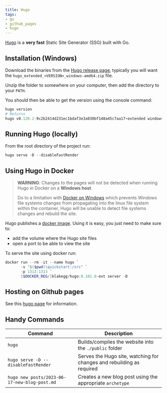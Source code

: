 ```yaml
---
title: Hugo
tags:
- go
- github_pages
- hugo
---
```


[Hugo](https://gohugo.io/) is a **very fast** Static Site Generator (SSG) built with Go.
<!--more-->

## Installation (Windows)

Download the binaries from the [Hugo release page](https://github.com/gohugoio/hugo/releases), typically you will want
the `hugo_extended_<VERSION>_windows-amd64.zip` file.

Unzip the folder to somewhere on your computer, then add the directory to your `PATH`.

You should then be able to get the version using the console command:

```powershell
hugo version
# Returns
hugo v0.120.2-9c2b2414d231ec1bdaf3e3a030bf148a45c7aa17+extended windows/amd64 BuildDate=2023-10-31T16:27:18Z VendorInfo=gohugoio
```

## Running Hugo (locally)

From the root directory of the project run:

```powershell
hugo serve -D --disableFastRender
```

## Using Hugo in Docker

> **WARNING**: Changes to the pages will not be detected when running Hugo in Docker on a **Windows host**.
>
> Do to a limitation with [Docker on Windows](https://forums.docker.com/t/file-system-watch-does-not-work-with-mounted-volumes/12038/25)
> which prevents Windows file systems changes from propagating into the linux file system within the container, 
> Hugo will be unable to detect file systems changes and rebuild the site.

Hugo publishes a [docker image](https://hub.docker.com/r/klakegg/hugo). 
Using it is easy, you just need to make sure to:

* add the volume where the Hugo site files
* open a port to be able to view the site


To serve the site using docker run:

```powershell
docker run --rm -it --name hugo `
       -v "$($pwd)\quickstart:/src" `
       -p 1313:1313 `
       [$DOCKER_REG/]klakegg/hugo:0.101.0-ext server -D
```

## Hosting on Github pages

See this [hugo page](https://gohugo.io/hosting-and-deployment/hosting-on-github/) for information.

## Handy Commands

| Command                                      | Description                                                           |
|----------------------------------------------|-----------------------------------------------------------------------|
| `hugo`                                       | Builds/compiles the website into the `./public` folder                |
| `hugo serve -D --disableFastRender`          | Serves the Hugo site, watching for changes and rebuilding as required |
| `hugo new posts/2023-06-17-new-blog-post.md` | Creates a new blog post using the appropriate `archetype`             |
